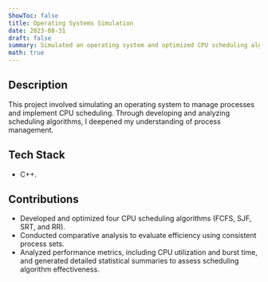 ```yaml
---
ShowToc: false
title: Operating Systems Simulation
date: 2023-08-31
draft: false
summary: Simulated an operating system and optimized CPU scheduling algorithms for performance analysis.
math: true
---
```


## Description
This project involved simulating an operating system to manage processes and implement CPU scheduling. Through developing and analyzing scheduling algorithms, I deepened my understanding of process management.

## Tech Stack
- C++.

## Contributions
- Developed and optimized four CPU scheduling algorithms (FCFS, SJF, SRT, and RR).
- Conducted comparative analysis to evaluate efficiency using consistent process sets.
- Analyzed performance metrics, including CPU utilization and burst time, and generated detailed statistical summaries to assess scheduling algorithm effectiveness.
